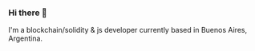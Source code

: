 ### Hi there 👋

I'm a blockchain/solidity & js developer currently based in Buenos Aires, Argentina.

<!--- Reach me @ www.tomasfreire.xyz & let's work together! --->
